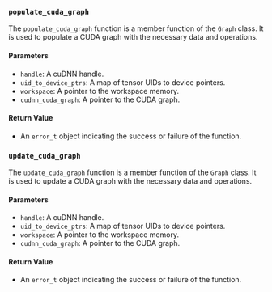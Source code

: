 

### `populate_cuda_graph`

The `populate_cuda_graph` function is a member function of the `Graph` class. It is used to populate a CUDA graph with the necessary data and operations.

#### Parameters

- `handle`: A cuDNN handle.
- `uid_to_device_ptrs`: A map of tensor UIDs to device pointers.
- `workspace`: A pointer to the workspace memory.
- `cudnn_cuda_graph`: A pointer to the CUDA graph.

#### Return Value

- An `error_t` object indicating the success or failure of the function.

### `update_cuda_graph`

The `update_cuda_graph` function is a member function of the `Graph` class. It is used to update a CUDA graph with the necessary data and operations.

#### Parameters

- `handle`: A cuDNN handle.
- `uid_to_device_ptrs`: A map of tensor UIDs to device pointers.
- `workspace`: A pointer to the workspace memory.
- `cudnn_cuda_graph`: A pointer to the CUDA graph.

#### Return Value

- An `error_t` object indicating the success or failure of the function.
